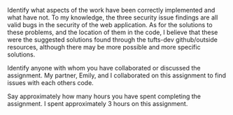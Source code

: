 Identify what aspects of the work have been correctly implemented and what have not.
	To my knowledge, the three security issue findings are all valid bugs in the security of the web application.
	As for the solutions to these problems, and the location of them in the code, I believe that these were the
	suggested solutions found through the tufts-dev github/outside resources, although there may be more possible
	and more specific solutions.

Identify anyone with whom you have collaborated or discussed the assignment.
	My partner, Emily, and I collaborated on this assignment to find issues with each others code.

Say approximately how many hours you have spent completing the assignment.
	I spent approximately 3 hours on this assignment.
